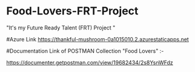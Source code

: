 # Food-Lovers-FRT-Project
"It's my Future Ready Talent (FRT) Project "




#Azure 
Link https://thankful-mushroom-0a1015010.2.azurestaticapps.net




#Documentation Link of POSTMAN Collection "Food Lovers" :-

https://documenter.getpostman.com/view/19682434/2s8YsnWFdz
